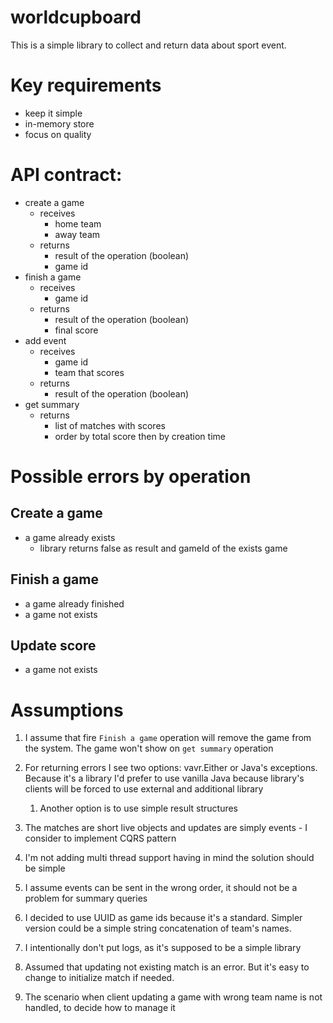 # worldcupboard
This is a simple library to collect and return data about sport event.

# Key requirements
- keep it simple
- in-memory store
- focus on quality

# API contract:
 - create a game
   - receives
     - home team 
     - away team
   - returns
     - result of the operation (boolean)
     - game id
 - finish a game
   - receives
     - game id
   - returns
     - result of the operation (boolean)
     - final score
 - add event
   - receives
     - game id
     - team that scores
   - returns
     - result of the operation (boolean)
 - get summary
   - returns
     - list of matches with scores
     - order by total score then by creation time

# Possible errors by operation
## Create a game
 - a game already exists
   - library returns false as result and gameId of the exists game

## Finish a game
 - a game already finished
 - a game not exists

## Update score
 - a game not exists

# Assumptions
1. I assume that fire `Finish a game` operation will remove the game from the system. The game won't show on `get summary` operation
2. For returning errors I see two options: vavr.Either or Java's exceptions. Because it's a library I'd prefer to use vanilla Java because library's clients will be forced to use external and additional library
   1. Another option is to use simple result structures
3. The matches are short live objects and updates are simply events - I consider to implement CQRS pattern 

4. I'm not adding multi thread support having in mind the solution should be simple
5. I assume events can be sent in the wrong order, it should not be a problem for summary queries
6. I decided to use UUID as game ids because it's a standard. Simpler version could be a simple string concatenation of team's names.
7. I intentionally don't put logs, as it's supposed to be a simple library
8. Assumed that updating not existing match is an error. But it's easy to change to initialize match if needed.
9. The scenario when client updating a game with wrong team name is not handled, to decide how to manage it
